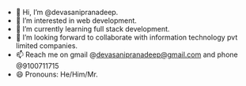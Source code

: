 - 👋 Hi, I’m @devasanipranadeep.
- 👀 I’m interested in web development.
- 🌱 I’m currently learning full stack development.
- 💞️ I’m looking forward to collaborate with information technology pvt limited companies.
- 📫 Reach me on gmail @devasanipranadeep@gmail.com and phone @9100711715
- 😄 Pronouns: He/Him/Mr.

<!---
devasanipranadeep/devasanipranadeep is a ✨ special ✨ repository because its `README.md` (this file) appears on your GitHub profile.
You can click the Preview link to take a look at your changes.
--->

